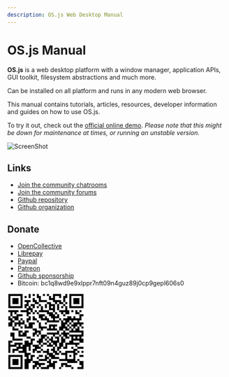```yaml
---
description: OS.js Web Desktop Manual
---
```


# OS.js Manual

**OS.js** is a web desktop platform with a window manager, application APIs, GUI toolkit, filesystem abstractions and much more.

Can be installed on all platform and runs in any modern web browser.

This manual contains tutorials, articles, resources, developer information and guides on how to use OS.js.

To try it out, check out the [official online demo](https://demo.os-js.org/). *Please note that this might be down for maintenance at times, or running an unstable version.*

![ScreenShot](https://www.os-js.org/screenshot.png)

## Links

* [Join the community chatrooms](https://gitter.im/os-js/OS.js)
* [Join the community forums](https://community.os-js.org/)
* [Github repository](https://github.com/os-js/OS.js/)
* [Github organization](https://github.com/os-js)

## Donate

* [OpenCollective](https://opencollective.com/osjs)
* [Librepay](https://liberapay.com/os-js/)
* [Paypal](https://paypal.me/andersevenrud)
* [Patreon](https://www.patreon.com/user?u=2978551&ty=h&u=2978551)
* [Github sponsorship](https://github.com/sponsors/andersevenrud)
* Bitcoin: bc1q8wd9e9xlppr7nft09n4guz89j0cp9gepl606s0

<img src="wallet.png" alt="bitcoin qr code" width="177" height="177" />

